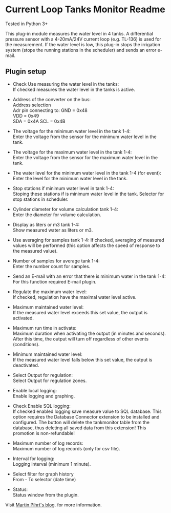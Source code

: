 Current Loop Tanks Monitor Readme
====

Tested in Python 3+

This plug-in module measures the water level in 4 tanks. A differential pressure sensor with a 4-20mA/24V current loop (e.g. TL-136) is used for the measurement. If the water level is low, this plug-in stops the irrigation system (stops the running stations in the scheduler) and sends an error e-mail.


Plugin setup
-----------
* Check Use measuring the water level in the tanks:    
  If checked measures the water level in the tanks is active.  

* Address of the converter on the bus:  
  Address selection  
  Adr pin connecting to:
  GND = 0x48  
  VDD = 0x49  
  SDA = 0x4A
  SCL = 0x4B

* The voltage for the minimum water level in the tank 1-4:  
  Enter the voltage from the sensor for the minimum water level in the tank.    

* The voltage for the maximum water level in the tank 1-4:  
  Enter the voltage from the sensor for the maximum water level in the tank.  

* The water level for the minimum water level in the tank 1-4 (for event):  
  Enter the level for the minimum water level in the tank.   

* Stop stations if minimum water level in tank 1-4:  
  Stoping these stations if is minimum water level in the tank. Selector for stop stations in scheduler.

* Cylinder diameter for volume calculation tank 1-4:  
  Enter the diameter for volume calculation.

* Display as liters or m3 tank 1-4:  
  Show measured water as liters or m3.    

* Use averaging for samples tank 1-4:
  If checked, averaging of measured values will be performed (this option affects the speed of response to the measured value).

* Number of samples for average tank 1-4:  
  Enter the number count for samples.
  
* Send an E-mail with an error that there is minimum water in the tank 1-4:  
  For this function required E-mail plugin.

* Regulate the maximum water level:  
  If checked, regulation have the maximal water level active.

* Maximum maintained water level:  
  If the measured water level exceeds this set value, the output is activated.  

* Maximum run time in activate:  
  Maximum duration when activating the output (in minutes and seconds). After this time, the output will turn off regardless of other events (conditions).    

* Minimum maintained water level:  
  If the measured water level falls below this set value, the output is deactivated.   

* Select Output for regulation:  
  Select Output for regulation zones.

* Enable local logging:  
  Enable logging and graphing.

* Check Enable SQL logging:  
  If checked enabled logging save measure value to SQL database. This option requires the Database Connector extension to be installed and configured. The button will delete the tankmonitor table from the database, thus deleting all saved data from this extension! This promotion is non-refundable!  

* Maximum number of log records:  
  Maximum number of log records (only for csv file).

* Interval for logging:  
  Logging interval (minimum 1 minute).

* Select filter for graph history  
  From - To selector (date time)

* Status:  
  Status window from the plugin.  

Visit [Martin Pihrt's blog](https://pihrt.com/elektronika/482-mereni-vysky-tl136). for more information.
